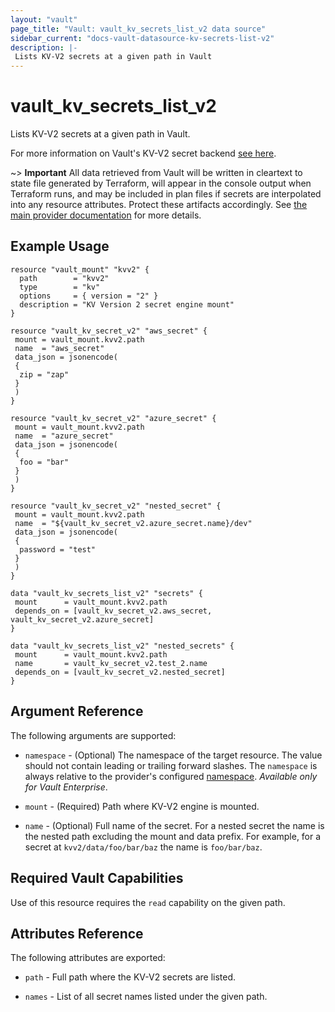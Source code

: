 ```yaml
---
layout: "vault"
page_title: "Vault: vault_kv_secrets_list_v2 data source"
sidebar_current: "docs-vault-datasource-kv-secrets-list-v2"
description: |-
 Lists KV-V2 secrets at a given path in Vault
---
```


# vault\_kv\_secrets\_list\_v2

Lists KV-V2 secrets at a given path in Vault.

For more information on Vault's KV-V2 secret backend 
[see here](https://www.vaultproject.io/docs/secrets/kv/kv-v2).

~> **Important** All data retrieved from Vault will be
written in cleartext to state file generated by Terraform, will appear in
the console output when Terraform runs, and may be included in plan files
if secrets are interpolated into any resource attributes.
Protect these artifacts accordingly. See
[the main provider documentation](../index.html)
for more details.

## Example Usage

```hcl
resource "vault_mount" "kvv2" {
  path        = "kvv2"
  type        = "kv"
  options     = { version = "2" }
  description = "KV Version 2 secret engine mount"
}

resource "vault_kv_secret_v2" "aws_secret" {
 mount = vault_mount.kvv2.path
 name  = "aws_secret"
 data_json = jsonencode(
 {
  zip = "zap"
 }
 )
}

resource "vault_kv_secret_v2" "azure_secret" {
 mount = vault_mount.kvv2.path
 name  = "azure_secret"
 data_json = jsonencode(
 {
  foo = "bar"
 }
 )
}

resource "vault_kv_secret_v2" "nested_secret" {
 mount = vault_mount.kvv2.path
 name  = "${vault_kv_secret_v2.azure_secret.name}/dev"
 data_json = jsonencode(
 {
  password = "test"
 }
 )
}

data "vault_kv_secrets_list_v2" "secrets" {
 mount      = vault_mount.kvv2.path
 depends_on = [vault_kv_secret_v2.aws_secret, vault_kv_secret_v2.azure_secret]
}

data "vault_kv_secrets_list_v2" "nested_secrets" {
 mount      = vault_mount.kvv2.path
 name       = vault_kv_secret_v2.test_2.name
 depends_on = [vault_kv_secret_v2.nested_secret]
}
```

## Argument Reference

The following arguments are supported:

* `namespace` - (Optional) The namespace of the target resource.
  The value should not contain leading or trailing forward slashes.
  The `namespace` is always relative to the provider's configured [namespace](../index.html#namespace).
  *Available only for Vault Enterprise*.

* `mount` - (Required) Path where KV-V2 engine is mounted.

* `name` - (Optional) Full name of the secret. For a nested secret
  the name is the nested path excluding the mount and data
  prefix. For example, for a secret at `kvv2/data/foo/bar/baz`
  the name is `foo/bar/baz`.

## Required Vault Capabilities

Use of this resource requires the `read` capability on the given path.

## Attributes Reference

The following attributes are exported:

* `path` - Full path where the KV-V2 secrets are listed.

* `names` - List of all secret names listed under the given path.

